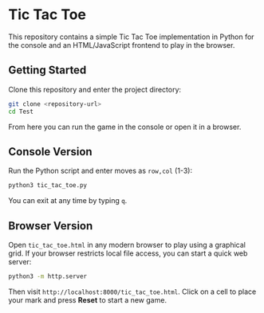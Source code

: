# Tic Tac Toe

This repository contains a simple Tic Tac Toe implementation in Python for the
console and an HTML/JavaScript frontend to play in the browser.

## Getting Started

Clone this repository and enter the project directory:

```bash
git clone <repository-url>
cd Test
```

From here you can run the game in the console or open it in a browser.

## Console Version
Run the Python script and enter moves as `row,col` (1-3):

```bash
python3 tic_tac_toe.py
```

You can exit at any time by typing `q`.

## Browser Version
Open `tic_tac_toe.html` in any modern browser to play using a graphical grid.
If your browser restricts local file access, you can start a quick web server:

```bash
python3 -m http.server
```

Then visit `http://localhost:8000/tic_tac_toe.html`. Click on a cell to place
your mark and press **Reset** to start a new game.
